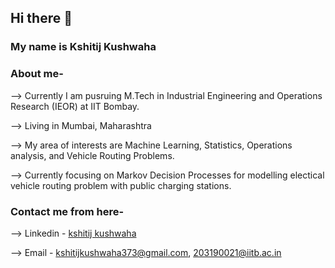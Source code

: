 ## Hi there 👋

### My name is Kshitij Kushwaha

### About me-

--> Currently I am pusruing M.Tech in Industrial Engineering and Operations Research (IEOR) at IIT Bombay.

--> Living in Mumbai, Maharashtra

--> My area of interests are Machine Learning, Statistics, Operations analysis, and Vehicle Routing Problems.

--> Currently focusing on Markov Decision Processes for modelling electical vehicle routing problem with public charging stations.

### Contact me from here-

--> Linkedin -  [kshitij kushwaha](https://www.linkedin.com/in/kshitij-kushwaha-a0a683137/)

--> Email - kshitijkushwaha373@gmail.com, 203190021@iitb.ac.in
